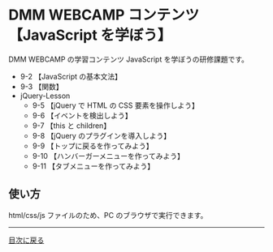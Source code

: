 # DMM WEBCAMP コンテンツ【JavaScript を学ぼう】

DMM WEBCAMP の学習コンテンツ JavaScript を学ぼうの研修課題です。

- 9-2 【JavaScript の基本文法】
- 9-3 【関数】
- jQuery-Lesson
  - 9-5 【jQuery で HTML の CSS 要素を操作しよう】
  - 9-6 【イベントを検出しよう】
  - 9-7 【this と children】
  - 9-8 【jQuery のプラグインを導入しよう】
  - 9-9 【トップに戻るを作ってみよう】
  - 9-10 【ハンバーガーメニューを作ってみよう】
  - 9-11 【タブメニューを作ってみよう】

## 使い方

html/css/js ファイルのため、PC のブラウザで実行できます。

---

[目次に戻る](../README.md)
